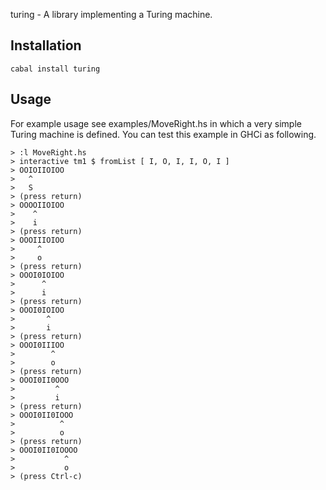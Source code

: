 turing - A library implementing a Turing machine.

Installation
------------

    cabal install turing

Usage
-----

For example usage see examples/MoveRight.hs in which a very simple Turing
machine is defined. You can test this example in GHCi as following.

    > :l MoveRight.hs
    > interactive tm1 $ fromList [ I, O, I, I, O, I ]
    > OOIOIIOIOO
    >   ^
    >   S
    > (press return)
    > OOOOIIOIOO
    >    ^
    >    i
    > (press return)
    > OOOIIIOIOO
    >     ^
    >     o
    > (press return)
    > OOOI0IOIOO
    >      ^
    >      i
    > (press return)
    > OOOI0IOIOO
    >       ^
    >       i
    > (press return)
    > OOOI0IIIOO
    >        ^
    >        o
    > (press return)
    > OOOI0II0OOO
    >         ^
    >         i
    > (press return)
    > OOOI0II0IOOO
    >          ^
    >          o
    > (press return)
    > OOOI0II0IOOOO
    >           ^
    >           o
    > (press Ctrl-c)

